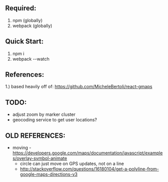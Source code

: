 ## Required:
1. npm (globally)
2. webpack (globally)

## Quick Start:
1. npm i
2. webpack --watch

## References:
1.) based heavily off of: https://github.com/MicheleBertoli/react-gmaps

## TODO:
- adjust zoom by marker cluster
- geocoding service to get user locations?


## OLD REFERENCES:
- moving - https://developers.google.com/maps/documentation/javascript/examples/overlay-symbol-animate
  - circle can just move on GPS updates, not on a line
  - http://stackoverflow.com/questions/16180104/get-a-polyline-from-google-maps-directions-v3
